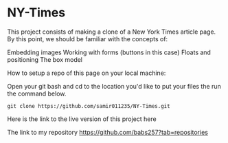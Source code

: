 # NY-Times
This project consists of making a clone of a New York Times article page. By this point, we should be familiar with the concepts of:

   Embedding images
   Working with forms (buttons in this case)
   Floats and positioning
   The box model

How to setup a repo of this page on your local machine:

Open your git bash and cd to the location you'd like to put your files the run the command below.

    git clone https://github.com/samir011235/NY-Times.git

Here is the link to the live version of this project here
 
 The link to my repository
 https://github.com/babs257?tab=repositories

